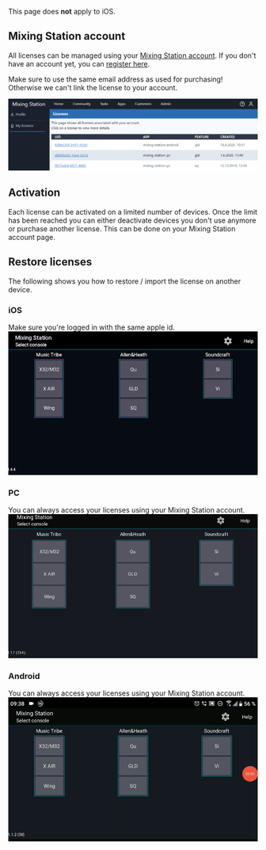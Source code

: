 This page does **not** apply to iOS.


## Mixing Station account
All licenses can be managed using your [Mixing Station account](https://dev-core.org/mixing-station/profile/licenses). If you don't have an account yet, you can [register here](https://dev-core.org/mixing-station/profile/create).

Make sure to use the same email address as used for purchasing! Otherwise we can't link the license to your account.


![License-page](../img/license/profile.png)

## Activation
Each license can be activated on a limited number of devices. Once the limit has been reached you can either deactivate devices you don't use anymore or purchase another license. This can be done on your Mixing Station account page.

## Restore licenses
The following shows you how to restore / import the license on another device.

### iOS
Make sure you're logged in with the same apple id.
![iOS-Import](../img/license/ios-import.gif)

### PC
You can always access your licenses using your Mixing Station account.
![PC-Import](../img/license/pc-import.gif)

### Android
You can always access your licenses using your Mixing Station account.
![Android-Import](../img/license/android-import.gif)